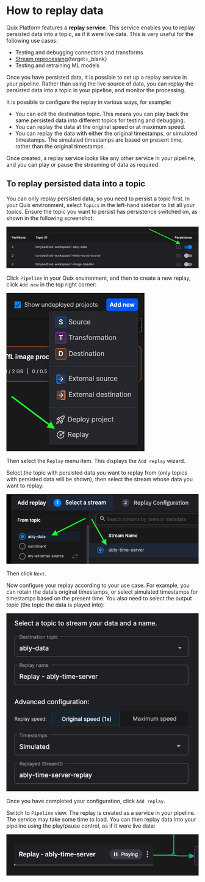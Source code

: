 # How to replay data

Quix Platform features a **replay service**. This service enables you to replay persisted data into a topic, as if it were live data. This is very useful for the following use cases:

* Testing and debugging connectors and transforms
* [Stream reprocessing](https://quix.io/blog/intro-stream-reprocessing-python/?x-craft-preview=VDVjwJTquq&token=7oGSdC9yxYk0zECNUz2RtzJLtGqG-aZB){target=_blank}
* Testing and retraining ML models

Once you have persisted data, it is possible to set up a replay service in your pipeline. Rather than using the live source of data, you can replay the persisted data into a topic in your pipeline, and monitor the processing. 

It is possible to configure the replay in various ways, for example:

* You can edit the destination topic. This means you can play back the same persisted data into different topics for testing and debugging.
* You can replay the data at the original speed or at maximum speed.
* You can replay the data with either the original timestamps, or simulated timestamps. The simulated timestamps are based on present time, rather than the original timestamps.

Once created, a replay service looks like any other service in your pipeline, and you can play or pause the streaming of data as required.

## To replay persisted data into a topic

You can only replay persisted data, so you need to persist a topic first. In your Quix environment, select `Topics` in the left-hand sidebar to list all your topics. Ensure the topic you want to persist has persistence switched on, as shown in the following screenshot:

![Enable persistence](../images/how-to/replay/replay-add-persist-topic.png)

Click `Pipeline` in your Quix environment, and then to create a new replay, click `Add new` in the top right corner:

![Add replay](../images/how-to/replay/replay-add-new.png)

Then select the `Replay` menu item. This displays the `Add replay` wizard. 

Select the topic with persisted data you want to replay from (only topics with persisted data will be shown), then select the stream whose data you want to replay:

![Replay select stream](../images/how-to/replay/replay-select-stream.png)

Then click `Next`.

Now configure your replay according to your use case. For example, you can retain the data’s original timestamps, or select simulated timestamps for timestamps based on the present time. You also need to select the output topic (the topic the data is played into):

![Configure replay](../images/how-to/replay/replay-configuration.png)

Once you have completed your configuration, click `Add replay`.

Switch to `Pipeline` view. The replay is created as a service in your pipeline. The service may take some time to load. You can then replay data into your pipeline using the play/pause control, as if it were live data:

![Replay persisted data](../images/how-to/replay/replay-play-data.png)

